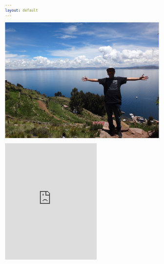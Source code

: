```yaml
---
layout: default
---
```

![Image](assets/img/logo.png)

<iframe src="https://open.spotify.com/embed/playlist/37i9dQZF1E35YhAid40cI5" width="300" height="380" frameborder="0" allowtransparency="true" allow="encrypted-media"></iframe>
